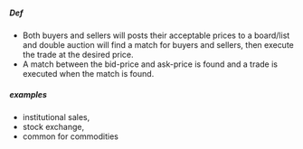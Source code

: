##### Def 
- Both buyers and sellers will posts their acceptable prices to a board/list and double auction will find a match for buyers and sellers, then execute the trade at the desired price.
- A match between the bid-price and ask-price is found and a trade is executed when the match is found.

##### examples 
- institutional sales, 
- stock exchange, 
- common for commodities